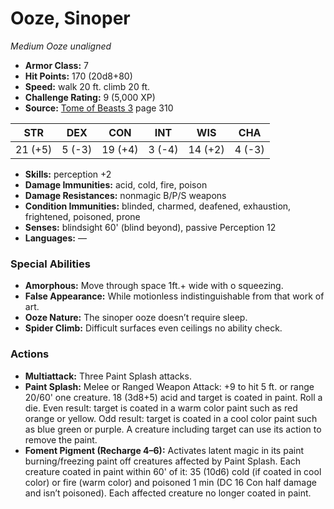 # Ooze, Sinoper

*Medium* *Ooze* *unaligned*

- **Armor Class:** 7
- **Hit Points:** 170 (20d8+80)
- **Speed:** walk 20 ft. climb 20 ft.
- **Challenge Rating:** 9 (5,000 XP)
- **Source:** [Tome of Beasts 3](https://koboldpress.com/kpstore/product/tome-of-beasts-3-for-5th-edition/) page 310

| STR | DEX | CON | INT | WIS | CHA |
| --- | --- | --- | --- | --- | --- |
| 21 (+5) | 5 (-3) | 19 (+4) | 3 (-4) | 14 (+2) | 4 (-3) |

- **Skills:** perception +2
- **Damage Immunities:** acid, cold, fire, poison
- **Damage Resistances:** nonmagic B/P/S weapons
- **Condition Immunities:** blinded, charmed, deafened, exhaustion, frightened, poisoned, prone
- **Senses:** blindsight 60' (blind beyond), passive Perception 12
- **Languages:** —

### Special Abilities

- **Amorphous:** Move through space 1ft.+ wide with o squeezing.
- **False Appearance:** While motionless indistinguishable from that work of art.
- **Ooze Nature:** The sinoper ooze doesn’t require sleep.
- **Spider Climb:** Difficult surfaces even ceilings no ability check.

### Actions

- **Multiattack:** Three Paint Splash attacks.
- **Paint Splash:** Melee or Ranged Weapon Attack: +9 to hit 5 ft. or range 20/60' one creature. 18 (3d8+5) acid and target is coated in paint. Roll a die. Even result: target is coated in a warm color paint such as red orange or yellow. Odd result: target is coated in a cool color paint such as blue green or purple. A creature including target can use its action to remove the paint.
- **Foment Pigment (Recharge 4–6):** Activates latent magic in its paint burning/freezing paint off creatures affected by Paint Splash. Each creature coated in paint within 60' of it: 35 (10d6) cold (if coated in cool color) or fire (warm color) and poisoned 1 min (DC 16 Con half damage and isn’t poisoned). Each affected creature no longer coated in paint.


